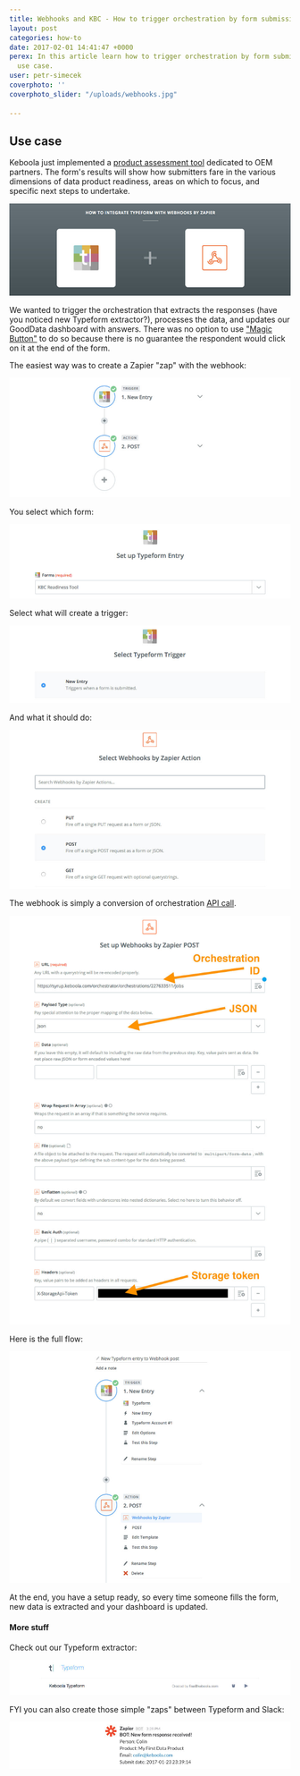 ```yaml
---
title: Webhooks and KBC - How to trigger orchestration by form submission (Typeform)
layout: post
categories: how-to
date: 2017-02-01 14:41:47 +0000
perex: In this article learn how to trigger orchestration by form submission via a
  use case.
user: petr-simecek
coverphoto: ''
coverphoto_slider: "/uploads/webhooks.jpg"

---
```

## Use case

Keboola just implemented a [product assessment tool](https://www.keboola.com/product-assessment) dedicated to OEM partners. The form's results will show how submitters fare in the various dimensions of data product readiness, areas on which to focus, and specific next steps to undertake.

![](/uploads/webhooks1.jpg)

We wanted to trigger the orchestration that extracts the responses (have you noticed new Typeform extractor?), processes the data, and updates our GoodData dashboard with answers. There was no option to use ["Magic Button"](http://wiki.keboola.com/pure-gooddata-hints/gooddata-widgets) to do so because there is no guarantee the respondent would click on it at the end of the form.

The easiest way was to create a Zapier "zap" with the webhook:

![](/uploads/webhooks2.jpg)

You select which form:

![](/uploads/webhooks3.jpg)

Select what will create a trigger:

![](/uploads/webhooks4.jpg)

And what it should do:

![](/uploads/webhooks5.jpg)

The webhook is simply a conversion of orchestration [API call](http://docs.keboolaorchestratorv2api.apiary.io/).

![](/uploads/webhooks6.jpg)

Here is the full flow:

![](/uploads/webhooks7.jpg)

At the end, you have a setup ready, so every time someone fills the form, new data is extracted and your dashboard is updated.

#### More stuff

Check out our Typeform extractor:

![](/uploads/webhooks8.jpg)

FYI you can also create those simple "zaps" between Typeform and Slack:

![](/uploads/webhooks9.jpg)
